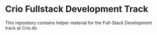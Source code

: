 # Crio Fullstack Development Track 

This repository contains helper material for the Full-Stack Development track at Crio.do
